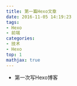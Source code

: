 ```yaml
---
title: 第一篇Hexo文章
date: 2016-11-05 14:19:23
tags: 
- Hexo
- 前端
categories:
- 技术
- Hexo
top: 1
mathjax: true
---
```

- 第一次写Hexo博客